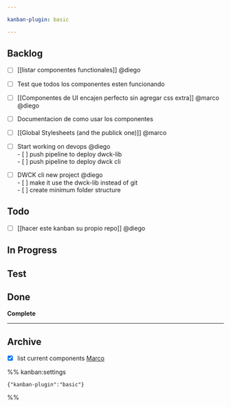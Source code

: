 ```yaml
---

kanban-plugin: basic

---
```


## Backlog

- [ ] [[listar componentes functionales]] @diego
- [ ] Test que todos los componentes esten funcionando
- [ ] [[Componentes de UI encajen perfecto sin agregar css extra]] @marco @diego
- [ ] Documentacion de como usar los componentes
- [ ] [[Global Stylesheets (and the publick one)]] @marco
- [ ] Start working on devops @diego<br>- [ ] push pipeline to deploy dwck-lib<br>- [ ] push pipeline to deploy dwck cli
- [ ] DWCK cli new project @diego<br>- [ ] make it use the dwck-lib instead of git<br>- [ ] create minimum folder structure


## Todo

- [ ] [[hacer este kanban su propio repo]] @diego


## In Progress



## Test



## Done

**Complete**


***

## Archive

- [x] list current components [Marco](mailto:marco@devarchy.io)

%% kanban:settings
```
{"kanban-plugin":"basic"}
```
%%